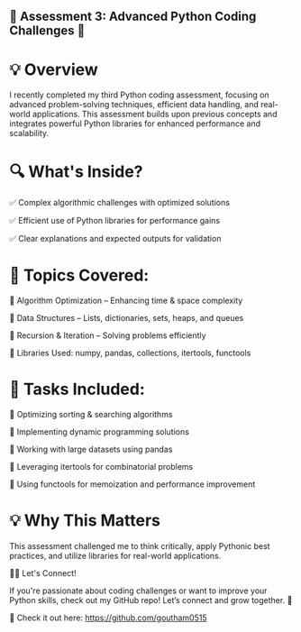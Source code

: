 ## 🚀 Assessment 3: Advanced Python Coding Challenges 🐍

# 💡 Overview

I recently completed my third Python coding assessment, focusing on advanced problem-solving techniques, efficient data handling, and real-world applications. This assessment builds upon previous concepts and integrates powerful Python libraries for enhanced performance and scalability.

# 🔍 What's Inside?

✅ Complex algorithmic challenges with optimized solutions

✅ Efficient use of Python libraries for performance gains

✅ Clear explanations and expected outputs for validation

# 📌 Topics Covered:

🔹 Algorithm Optimization – Enhancing time & space complexity

🔹 Data Structures – Lists, dictionaries, sets, heaps, and queues

🔹 Recursion & Iteration – Solving problems efficiently

🔹 Libraries Used: numpy, pandas, collections, itertools, functools

# 💑 Tasks Included:

🔸 Optimizing sorting & searching algorithms

🔸 Implementing dynamic programming solutions

🔸 Working with large datasets using pandas

🔸 Leveraging itertools for combinatorial problems

🔸 Using functools for memoization and performance improvement

# 💡 Why This Matters

This assessment challenged me to think critically, apply Pythonic best practices, and utilize libraries for real-world applications.

👨‍💻 Let's Connect!

If you're passionate about coding challenges or want to improve your Python skills, check out my GitHub repo! Let’s connect and grow together. 🚀

🔗 Check it out here: https://github.com/goutham0515

